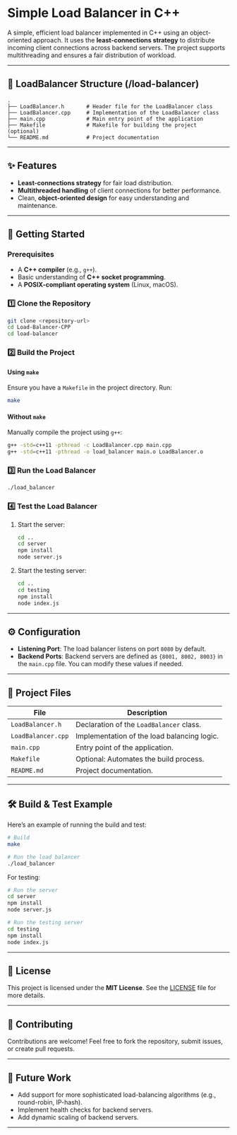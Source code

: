 # Simple Load Balancer in C++

A simple, efficient load balancer implemented in C++ using an object-oriented approach. It uses the **least-connections strategy** to distribute incoming client connections across backend servers. The project supports multithreading and ensures a fair distribution of workload.

---

## 📂 LoadBalancer Structure (/load-balancer)

```plaintext
.
├── LoadBalancer.h       # Header file for the LoadBalancer class
├── LoadBalancer.cpp     # Implementation of the LoadBalancer class
├── main.cpp             # Main entry point of the application
├── Makefile             # Makefile for building the project (optional)
└── README.md            # Project documentation
```

---

## ✨ Features

- **Least-connections strategy** for fair load distribution.
- **Multithreaded handling** of client connections for better performance.
- Clean, **object-oriented design** for easy understanding and maintenance.

---

## 🚀 Getting Started

### Prerequisites

- A **C++ compiler** (e.g., `g++`).
- Basic understanding of **C++ socket programming**.
- A **POSIX-compliant operating system** (Linux, macOS).

### 1️⃣ Clone the Repository

```bash
git clone <repository-url>
cd Load-Balancer-CPP
cd load-balancer
```

### 2️⃣ Build the Project

#### Using `make`
Ensure you have a `Makefile` in the project directory. Run:

```bash
make
```

#### Without `make`
Manually compile the project using `g++`:

```bash
g++ -std=c++11 -pthread -c LoadBalancer.cpp main.cpp
g++ -std=c++11 -pthread -o load_balancer main.o LoadBalancer.o
```

### 3️⃣ Run the Load Balancer

```bash
./load_balancer
```

### 4️⃣ Test the Load Balancer

1. Start the server:

   ```bash
   cd ..
   cd server
   npm install
   node server.js
   ```

2. Start the testing server:

   ```bash
   cd ..
   cd testing
   npm install
   node index.js
   ```

---

## ⚙️ Configuration

- **Listening Port**: The load balancer listens on port `8080` by default.
- **Backend Ports**: Backend servers are defined as `{8001, 8002, 8003}` in the `main.cpp` file. You can modify these values if needed.

---

## 📄 Project Files

| File               | Description                                     |
|--------------------|-------------------------------------------------|
| `LoadBalancer.h`   | Declaration of the `LoadBalancer` class.        |
| `LoadBalancer.cpp` | Implementation of the load balancing logic.     |
| `main.cpp`         | Entry point of the application.                 |
| `Makefile`         | Optional: Automates the build process.          |
| `README.md`        | Project documentation.                          |

---

## 🛠️ Build & Test Example

Here’s an example of running the build and test:

```bash
# Build
make

# Run the load balancer
./load_balancer
```

For testing:

```bash
# Run the server
cd server
npm install
node server.js

# Run the testing server
cd testing
npm install
node index.js
```

---

## 📝 License

This project is licensed under the **MIT License**. See the [LICENSE](LICENSE) file for more details.

---

## 🤝 Contributing

Contributions are welcome! Feel free to fork the repository, submit issues, or create pull requests.

---

## 🌟 Future Work

- Add support for more sophisticated load-balancing algorithms (e.g., round-robin, IP-hash).
- Implement health checks for backend servers.
- Add dynamic scaling of backend servers.

---

